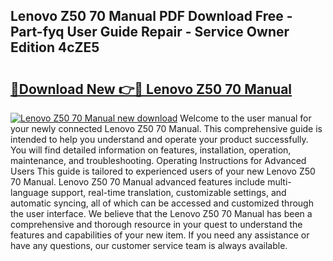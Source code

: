 ## Lenovo Z50 70 Manual PDF Download Free - Part-fyq User Guide Repair - Service Owner Edition 4cZE5

# <h2><a href="http://cf28489.oget.top/?id=Lenovo+Z50+70+Manual">🔗Download New 👉🔴 Lenovo Z50 70 Manual</a></h2>

[![Lenovo Z50 70 Manual new download](https://i.imgur.com/5g1atiW.png)](http://cf28489.oget.top/?id=Lenovo+Z50+70+Manual)
Welcome to the user manual for your newly connected Lenovo Z50 70 Manual. This comprehensive guide is intended to help you understand and operate your product successfully. You will find detailed information on features, installation, operation, maintenance, and troubleshooting. Operating Instructions for Advanced Users This guide is tailored to experienced users of your new Lenovo Z50 70 Manual. Lenovo Z50 70 Manual advanced features include multi-language support, real-time translation, customizable settings, and automatic syncing, all of which can be accessed and customized through the user interface. We believe that the Lenovo Z50 70 Manual has been a comprehensive and thorough resource in your quest to understand the features and capabilities of your new item. If you need any assistance or have any questions, our customer service team is always available.
